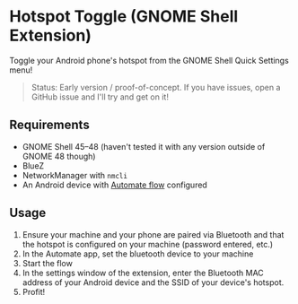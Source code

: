 # Hotspot Toggle (GNOME Shell Extension)

Toggle your Android phone's hotspot from the GNOME Shell Quick Settings menu!

> Status: Early version / proof-of-concept. If you have issues, open a GitHub issue and I'll try and get on it!

## Requirements

- GNOME Shell 45–48 (haven't tested it with any version outside of GNOME 48 though)
- BlueZ
- NetworkManager with `nmcli`
- An Android device with [Automate flow](https://llamalab.com/automate/community/flows/50803) configured

## Usage

1. Ensure your machine and your phone are paired via Bluetooth and that the hotspot is configured on your machine (password entered, etc.)
2. In the Automate app, set the bluetooth device to your machine
3. Start the flow
4. In the settings window of the extension, enter the Bluetooth MAC address of your Android device and the SSID of your device's hotspot.
5. Profit!
